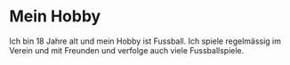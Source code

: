 # Mein Hobby

Ich bin 18 Jahre alt und mein Hobby ist Fussball.
Ich spiele regelmässig im Verein und mit Freunden und verfolge auch viele Fussballspiele.